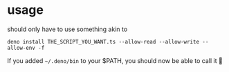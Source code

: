 # usage

should only have to use something akin to

```shell
deno install THE_SCRIPT_YOU_WANT.ts --allow-read --allow-write --allow-env -f
```

If you added `~/.deno/bin` to your $PATH, you should now be able to call it 🙌

